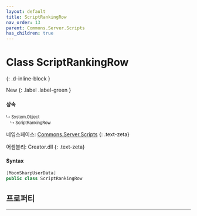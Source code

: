 ```yaml
---
layout: default
title: ScriptRankingRow
nav_order: 13
parent: Commons.Server.Scripts
has_children: true
---
```


<!-- 아래에 문서 작성 -->

# Class ScriptRankingRow 
{: .d-inline-block }

New
{: .label .label-green }

#### 상속

<div class="code-example" markdown="1" style = "font-size:0.8em;">
↳ System.Object<br/>
　↳ ScriptRankingRow
</div>

네임스페이스: [Commons.Server.Scripts](../)
{: .text-zeta}

어셈블리: Creator.dll
{: .text-zeta}


#### Syntax

```cs
[MoonSharpUserData]
public class ScriptRankingRow
```

## 프로퍼티

---



